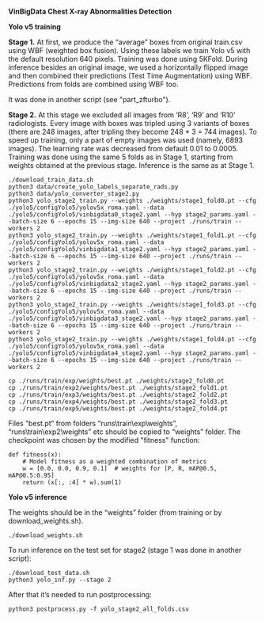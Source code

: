 **VinBigData Chest X-ray Abnormalities Detection**

**Yolo v5 training**

**Stage 1.** At first, we produce the “average” boxes from original
train.csv using WBF (weighted box fusion). Using these labels we train
Yolo v5 with the default resolution 640 pixels. Training was done using
5KFold. During inference besides an original image, we used a
horizontally flipped image and then combined their predictions (Test
Time Augmentation) using WBF. Predictions from folds are combined using
WBF too.

It was done in another script (see "part_zfturbo").

**Stage 2.** At this stage we excluded all images from ‘R8’, ‘R9’ and
‘R10’ radiologists. Every image with boxes was tripled using 3 variants
of boxes (there are 248 images, after tripling they become 248 \* 3 =
744 images). To speed up training, only a part of empty images was used
(namely, 6893 images). The learning rate was decreased from default 0.01
to 0.0005. Training was done using the same 5 folds as in Stage 1,
starting from weights obtained at the previous stage. Inference is the
same as at Stage 1. 

```
./download_train_data.sh
python3 data/create_yolo_labels_separate_rads.py
python3 data/yolo_converter_stage2.py
python3 yolo_stage2_train.py --weights ./weights/stage1_fold0.pt --cfg ./yolo5/configYolo5/yolov5x_roma.yaml --data ./yolo5/configYolo5/vinbigdata0_stage2.yaml --hyp stage2_params.yaml --batch-size 6 --epochs 15 --img-size 640 --project ./runs/train --workers 2
python3 yolo_stage2_train.py --weights ./weights/stage1_fold1.pt --cfg ./yolo5/configYolo5/yolov5x_roma.yaml --data ./yolo5/configYolo5/vinbigdata1_stage2.yaml --hyp stage2_params.yaml --batch-size 6 --epochs 15 --img-size 640 --project ./runs/train --workers 2
python3 yolo_stage2_train.py --weights ./weights/stage1_fold2.pt --cfg ./yolo5/configYolo5/yolov5x_roma.yaml --data ./yolo5/configYolo5/vinbigdata2_stage2.yaml --hyp stage2_params.yaml --batch-size 6 --epochs 15 --img-size 640 --project ./runs/train --workers 2
python3 yolo_stage2_train.py --weights ./weights/stage1_fold3.pt --cfg ./yolo5/configYolo5/yolov5x_roma.yaml --data ./yolo5/configYolo5/vinbigdata3_stage2.yaml --hyp stage2_params.yaml --batch-size 6 --epochs 15 --img-size 640 --project ./runs/train --workers 2
python3 yolo_stage2_train.py --weights ./weights/stage1_fold4.pt --cfg ./yolo5/configYolo5/yolov5x_roma.yaml --data ./yolo5/configYolo5/vinbigdata4_stage2.yaml --hyp stage2_params.yaml --batch-size 6 --epochs 15 --img-size 640 --project ./runs/train --workers 2

cp ./runs/train/exp/weights/best.pt ./weights/stage2_fold0.pt
cp ./runs/train/exp2/weights/best.pt ./weights/stage2_fold1.pt
cp ./runs/train/exp3/weights/best.pt ./weights/stage2_fold2.pt
cp ./runs/train/exp4/weights/best.pt ./weights/stage2_fold3.pt
cp ./runs/train/exp5/weights/best.pt ./weights/stage2_fold4.pt
```

Files “best.pt“ from folders “runs\\train\\exp\\weights”,
“runs\\train\\exp2\\weights” etc should be copied to “weights” folder. 
The checkpoint was chosen by the modified "fitness" function:
```
def fitness(x):
    # Model fitness as a weighted combination of metrics
    w = [0.0, 0.0, 0.9, 0.1]  # weights for [P, R, mAP@0.5, mAP@0.5:0.95]
    return (x[:, :4] * w).sum(1)
```

**Yolo v5 inference**

The weights should be in the “weights” folder (from training or by download_weights.sh).

```
./download_weights.sh
```

To run inference on the test set for stage2 (stage 1 was done in another script):

```
./download_test_data.sh
python3 yolo_inf.py --stage 2
```

After that it’s needed to run postprocessing:

```
python3 postprocess.py -f yolo_stage2_all_folds.csv
```